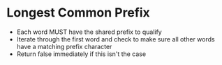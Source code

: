 # Longest Common Prefix
* Each word MUST have the shared prefix to qualify
* Iterate through the first word and check to make sure all other words have a matching prefix character
* Return false immediately if this isn't the case
